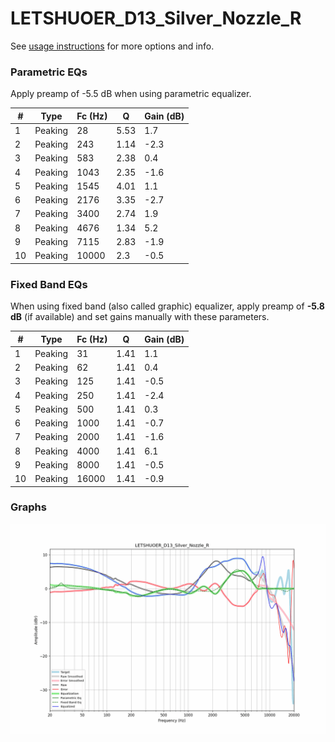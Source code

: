 # LETSHUOER_D13_Silver_Nozzle_R
See [usage instructions](https://github.com/jaakkopasanen/AutoEq#usage) for more options and info.

### Parametric EQs
Apply preamp of -5.5 dB when using parametric equalizer.

|   # | Type    |   Fc (Hz) |    Q |   Gain (dB) |
|-----|---------|-----------|------|-------------|
|   1 | Peaking |        28 | 5.53 |         1.7 |
|   2 | Peaking |       243 | 1.14 |        -2.3 |
|   3 | Peaking |       583 | 2.38 |         0.4 |
|   4 | Peaking |      1043 | 2.35 |        -1.6 |
|   5 | Peaking |      1545 | 4.01 |         1.1 |
|   6 | Peaking |      2176 | 3.35 |        -2.7 |
|   7 | Peaking |      3400 | 2.74 |         1.9 |
|   8 | Peaking |      4676 | 1.34 |         5.2 |
|   9 | Peaking |      7115 | 2.83 |        -1.9 |
|  10 | Peaking |     10000 | 2.3  |        -0.5 |

### Fixed Band EQs
When using fixed band (also called graphic) equalizer, apply preamp of **-5.8 dB** (if available) and set gains manually with these parameters.

|   # | Type    |   Fc (Hz) |    Q |   Gain (dB) |
|-----|---------|-----------|------|-------------|
|   1 | Peaking |        31 | 1.41 |         1.1 |
|   2 | Peaking |        62 | 1.41 |         0.4 |
|   3 | Peaking |       125 | 1.41 |        -0.5 |
|   4 | Peaking |       250 | 1.41 |        -2.4 |
|   5 | Peaking |       500 | 1.41 |         0.3 |
|   6 | Peaking |      1000 | 1.41 |        -0.7 |
|   7 | Peaking |      2000 | 1.41 |        -1.6 |
|   8 | Peaking |      4000 | 1.41 |         6.1 |
|   9 | Peaking |      8000 | 1.41 |        -0.5 |
|  10 | Peaking |     16000 | 1.41 |        -0.9 |

### Graphs
![](./LETSHUOER_D13_Silver_Nozzle_R.png)
